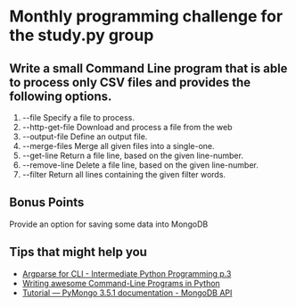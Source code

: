 # Monthly programming challenge for the study.py group

## Write a small Command Line program that is able to process only CSV files and provides the following options.

1. --file Specify a file to process.
2. --http-get-file Download and process a file from the web
3. --output-file Define an output file.
4. --merge-files Merge all given files into a single-one.
5. --get-line Return a file line, based on the given line-number.
6. --remove-line Delete a file line, based on the given line-number.
7. --filter Return all lines containing the given filter words.

## Bonus Points

Provide an option for saving some data into MongoDB

## Tips that might help you

* [Argparse for CLI - Intermediate Python Programming p.3](https://www.youtube.com/watch?v=0twL6MXCLdQ)
* [Writing awesome Command-Line Programs in Python](https://www.youtube.com/watch?v=gR73nLbbgqY&t)
* [Tutorial — PyMongo 3.5.1 documentation - MongoDB API](http://api.mongodb.com/python/current/tutorial.html)
